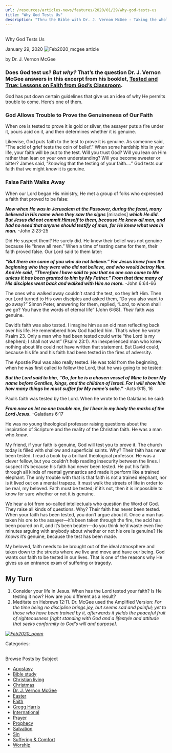 ```yaml
---
url: /resources/articles-news/features/2020/01/29/why-god-tests-us
title: "Why God Tests Us"
description: "Thru the Bible with Dr. J. Vernon McGee - Taking the whole Word to the whole world"
---
```







## 
 Why God Tests Us


January 29, 2020
![Feb2020_mcgee article](https://www.ttb.org/images/default-source/Features-and-News/feb2020_mcgee-article.jpg?sfvrsn=3df81e16_0 "Feb2020_mcgee article")




by Dr. J. Vernon McGee


### Does God test us? *But why?* That’s the question Dr. J. Vernon McGee answers in this excerpt from his booklet, [Tested and True: Lessons on Faith from God’s Classroom](/docs/default-source/Booklets/ttb_tested-and-true.pdf?sfvrsn=87821e16_2 "Tested and True: Lessons on Faith from God’s Classroom").


God has put down certain guidelines that give us an idea of why He permits trouble to come. Here’s one of them. 


### God Allows Trouble to Prove the Genuineness of Our Faith


When ore is tested to prove it is gold or silver, the assayer puts a fire under it, pours acid on it, and then determines whether it is genuine. 


Likewise, God puts faith to the test to prove it is genuine. As someone said, “The acid of grief tests the coin of belief.” When some hardship hits in your life, your faith will be put to the test. Will you trust God? Will you lean on Him rather than lean on your own understanding? Will you become sweeter or bitter? James said, “*knowing* that the testing of your faith….” God tests our faith that we might *know* it is genuine.


### False Faith Walks Away


When our Lord began His ministry, He met a group of folks who expressed a faith that proved to be false:


***Now when He was in Jerusalem at the Passover, during the feast, many believed in His name when they saw the signs*** [miracles] ***which He did. But Jesus did not commit Himself to them, because He knew all men, and had no need that anyone should testify of man, for He knew what was in man.*** -John 2:23-25


Did He suspect them? He surely did. He knew their belief was not genuine because He “knew all men.” When a time of testing came for them, their faith proved false. Our Lord said to them later:


***“But there are some of you who do not believe.” For Jesus knew from the beginning who they were who did not believe, and who would betray Him. And He said, “Therefore I have said to you that no one can come to Me unless it has been granted to him by My Father.” From that time many of His disciples went back and walked with Him no more.*** -John 6:64-66


The ones who walked away couldn’t stand the test, so they left Him. Then our Lord turned to His own disciples and asked them, “Do you also want to go away?” Simon Peter, answering for them, replied, “Lord, to whom shall we go? You have the words of eternal life” (John 6:68). *Their* faith was genuine. 


David’s faith was also tested. I imagine him as an old man reflecting back over his life. He remembered how God had led him. That’s when he wrote Psalm 23. Only a man who had been tested could write “the Lord is my shepherd; I shall not want” (Psalm 23:1). An inexperienced man who knew nothing about life could not have written that statement. But David could, because his life and his faith had been tested in the fires of adversity.


The Apostle Paul was also really tested. He was told from the beginning, when he was first called to follow the Lord, that he was going to be tested: 


***But the Lord said to him, “Go, for he is a chosen vessel of Mine to bear My name before Gentiles, kings, and the children of Israel. For I will show him how many things he must suffer for My name’s sake.”*** -Acts 9:15, 16


Paul’s faith was tested by the Lord. When he wrote to the Galatians he said:


***From now on let no one trouble me, for I bear in my body the marks of the Lord Jesus.*** -Galatians 6:17


He was no young theological professor raising questions about the inspiration of Scripture and the reality of the Christian faith. He was a man who *knew*. 


My friend, if your faith is genuine, God will test you to prove it. The church today is filled with shallow and superficial saints. Why? Their faith has never been tested. I read a book by a brilliant theological professor. He was a clever fellow, but you couldn’t help reading insecurity between the lines. I suspect it’s because his faith had never been tested. He put his faith through all kinds of mental gymnastics and made it perform like a trained elephant. The only trouble with that is that faith is not a trained elephant, nor is it lived out on a mental trapeze. It must walk the streets of life in order to be real, my beloved. Faith must be tested; if it’s not, then it is impossible to know for sure whether or not it is genuine.


We hear a lot from so-called intellectuals who question the Word of God. They raise all kinds of questions. Why? Their faith has never been tested. When your faith has been tested, you don’t argue about it. Once a man has taken his ore to the assayer—it’s been taken through the fire, the acid has been poured on it, and it’s been beaten—do you think he’d waste even five minutes arguing with anybody about whether or not his ore is genuine? He *knows* it’s genuine, because the test has been made. 


My beloved, faith needs to be brought out of the ideal atmosphere and taken down to the streets where we live and move and have our being. God wants our faith to be tested in our lives. That is one of the reasons why He gives us an entrance exam of suffering or tragedy.


 


## My Turn


1. Consider your life in Jesus. When has the Lord tested your faith? Is He testing it now? How are you different as a result?
2. Meditate on Hebrews 12:11. Dr. McGee used the Amplified Version: *For the time being no discipline brings joy, but seems sad and painful; yet to those who have been trained by it, afterwards it yields the peaceful fruit of righteousness [right standing with God and a lifestyle and attitude that seeks conformity to God’s will and purpose].*


*[![Feb2020_poem](/images/default-source/Features-and-News/feb2020_poem.jpg?sfvrsn=2ff81e16_0&MaxWidth=450&MaxHeight=&ScaleUp=false&Quality=High&Method=ResizeFitToAreaArguments&Signature=29277FE4651A4974B7078CA460B75276D2F0532A "Feb2020_poem")](/images/default-source/Features-and-News/feb2020_poem.jpg?sfvrsn=2ff81e16_0)*

Categories: 









## 
 Browse Posts by Subject


* [Apostasy](/resources/articles-news/-in-tags/tags/Apostasy)
* [Bible study](/resources/articles-news/-in-tags/tags/Bible-study)
* [Christian living](/resources/articles-news/-in-tags/tags/Christian-living)
* [Christmas](/resources/articles-news/-in-tags/tags/Christmas)
* [Dr. J. Vernon McGee](/resources/articles-news/-in-tags/tags/Dr-J-Vernon-McGee)
* [Easter](/resources/articles-news/-in-tags/tags/easter)
* [Faith](/resources/articles-news/-in-tags/tags/Faith)
* [Gregg Harris](/resources/articles-news/-in-tags/tags/Gregg-Harris)
* [International](/resources/articles-news/-in-tags/tags/International)
* [Prayer](/resources/articles-news/-in-tags/tags/prayer)
* [Prophecy](/resources/articles-news/-in-tags/tags/Prophecy)
* [Salvation](/resources/articles-news/-in-tags/tags/Salvation)
* [Sin](/resources/articles-news/-in-tags/tags/sin)
* [Suffering & Comfort](/resources/articles-news/-in-tags/tags/Suffering-Comfort)
* [Worship](/resources/articles-news/-in-tags/tags/worship)







